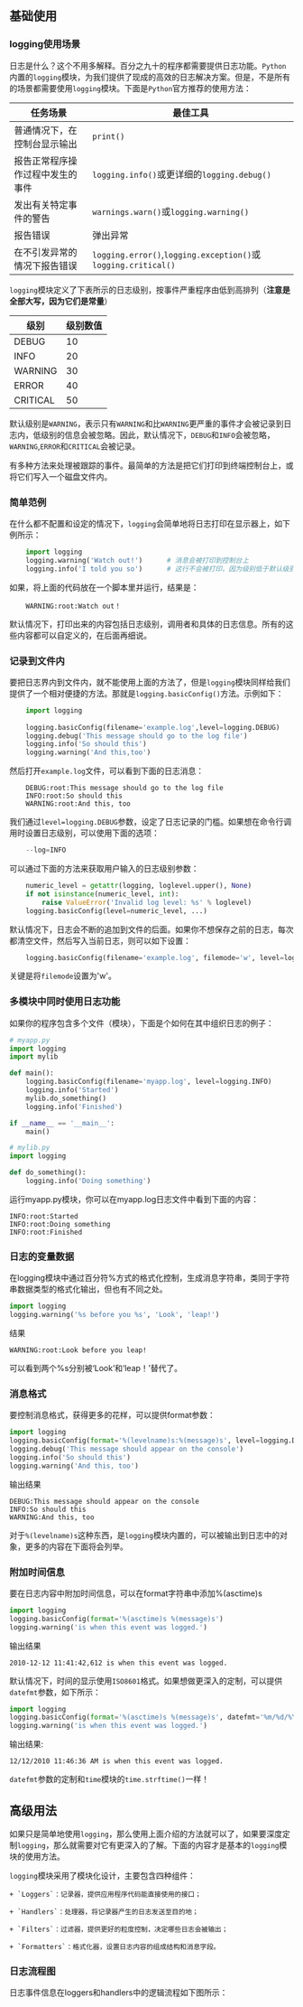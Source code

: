 ## 基础使用

### logging使用场景

日志是什么？这个不用多解释。百分之九十的程序都需要提供日志功能。`Python`内置的`logging`模块，为我们提供了现成的高效的日志解决方案。但是，不是所有的场景都需要使用`logging`模块。下面是`Python`官方推荐的使用方法：

|任务场景|最佳工具|
|---|---|
|普通情况下，在控制台显示输出|`print()`|
|报告正常程序操作过程中发生的事件|`logging.info()`或更详细的`logging.debug()`|
|发出有关特定事件的警告|`warnings.warn()`或`logging.warning()`|
|报告错误|弹出异常|
|在不引发异常的情况下报告错误|`logging.error()`,`logging.exception()`或`logging.critical()`|

`logging`模块定义了下表所示的日志级别，按事件严重程序由低到高排列（**注意是全部大写，因为它们是常量**）

|**级别**|**级别数值**|
|---|---|
|DEBUG|10|
|INFO|20|
|WARNING|30|
|ERROR|40|
|CRITICAL|50|

默认级别是`WARNING`，表示只有`WARNING`和比`WARNING`更严重的事件才会被记录到日志内，低级别的信息会被忽略。因此，默认情况下，`DEBUG`和`INFO`会被忽略，`WARNING`,`ERROR`和`CRITICAL`会被记录。

有多种方法来处理被跟踪的事件。最简单的方法是把它们打印到终端控制台上，或将它们写入一个磁盘文件内。

### 简单范例

在什么都不配置和设定的情况下，`logging`会简单地将日志打印在显示器上，如下例所示：
```python
    import logging
    logging.warning('Watch out!')      # 消息会被打印到控制台上
    logging.info('I told you so')      # 这行不会被打印，因为级别低于默认级别
```
如果，将上面的代码放在一个脚本里并运行，结果是：
```log
    WARNING:root:Watch out！
```
默认情况下，打印出来的内容包括日志级别，调用者和具体的日志信息。所有的这些内容都可以自定义的，在后面再细说。

### 记录到文件内

要把日志界内到文件内，就不能使用上面的方法了，但是`logging`模块同样给我们提供了一个相对便捷的方法。那就是`logging.basicConfig()`方法。示例如下：
```python
    import logging
    
    logging.basicConfig(filename='example.log',level=logging.DEBUG)
    logging.debug('This message should go to the log file')
    logging.info('So should this')
    logging.warning('And this,too')
```
然后打开`example.log`文件，可以看到下面的日志消息：
```log
    DEBUG:root:This message should go to the log file
    INFO:root:So should this
    WARNING:root:And this, too
```
我们通过`level=logging.DEBUG`参数，设定了日志记录的门槛。如果想在命令行调用时设置日志级别，可以使用下面的选项：
```python
    --log=INFO
```
可以通过下面的方法来获取用户输入的日志级别参数：
```python
    numeric_level = getattr(logging, loglevel.upper(), None)
    if not isinstance(numeric_level, int):
        raise ValueError('Invalid log level: %s' % loglevel)
    logging.basicConfig(level=numeric_level, ...)
```
默认情况下，日志会不断的追加到文件的后面。如果你不想保存之前的日志，每次都清空文件，然后写入当前日志，则可以如下设置：
```python
    logging.basicConfig(filename='example.log', filemode='w', level=logging.DEBUG)
```
关键是将`filemode`设置为'w'。

### 多模块中同时使用日志功能
如果你的程序包含多个文件（模块），下面是个如何在其中组织日志的例子：
```python
# myapp.py
import logging
import mylib

def main():
    logging.basicConfig(filename='myapp.log', level=logging.INFO)
    logging.info('Started')
    mylib.do_something()
    logging.info('Finished')

if __name__ == '__main__':
    main()
```
```python
# mylib.py
import logging

def do_something():
    logging.info('Doing something')
```
运行myapp.py模块，你可以在myapp.log日志文件中看到下面的内容：
```log
INFO:root:Started
INFO:root:Doing something
INFO:root:Finished
```

### 日志的变量数据

在logging模块中通过百分符%方式的格式化控制，生成消息字符串，类同于字符串数据类型的格式化输出，但也有不同之处。
```python
import logging
logging.warning('%s before you %s', 'Look', 'leap!')
```
结果
```log
WARNING:root:Look before you leap!
```
可以看到两个%s分别被‘Look’和‘leap！’替代了。

### 消息格式

要控制消息格式，获得更多的花样，可以提供format参数：
```python
import logging
logging.basicConfig(format='%(levelname)s:%(message)s', level=logging.DEBUG)
logging.debug('This message should appear on the console')
logging.info('So should this')
logging.warning('And this, too')
```
输出结果
```log
DEBUG:This message should appear on the console
INFO:So should this
WARNING:And this, too
```
对于`%(levelname)s`这种东西，是`logging`模块内置的，可以被输出到日志中的对象，更多的内容在下面将会列举。

### 附加时间信息
要在日志内容中附加时间信息，可以在format字符串中添加%(asctime)s
```python
import logging
logging.basicConfig(format='%(asctime)s %(message)s')
logging.warning('is when this event was logged.')
```
输出结果
```log
2010-12-12 11:41:42,612 is when this event was logged.
```
默认情况下，时间的显示使用`ISO8601`格式。如果想做更深入的定制，可以提供`datefmt`参数，如下所示：
```python
import logging
logging.basicConfig(format='%(asctime)s %(message)s', datefmt='%m/%d/%Y %I:%M:%S %p')
logging.warning('is when this event was logged.')
```
输出结果:
```log
12/12/2010 11:46:36 AM is when this event was logged.
```
`datefmt`参数的定制和`time`模块的`time.strftime()`一样！

## 高级用法

如果只是简单地使用`logging`，那么使用上面介绍的方法就可以了，如果要深度定制`logging`，那么就需要对它有更深入的了解。下面的内容才是基本的`logging`模块的使用方法。

`logging`模块采用了模块化设计，主要包含四种组件：

    + `Loggers`：记录器，提供应用程序代码能直接使用的接口；

    + `Handlers`：处理器，将记录器产生的日志发送至目的地；

    + `Filters`：过滤器，提供更好的粒度控制，决定哪些日志会被输出；

    + `Formatters`：格式化器，设置日志内容的组成结构和消息字段。
    
### 日志流程图

日志事件信息在loggers和handlers中的逻辑流程如下图所示：


